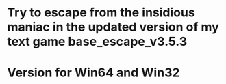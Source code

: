 # Try to escape from the insidious maniac in the updated version of my text game base_escape_v3.5.3
# Version for Win64 and Win32
